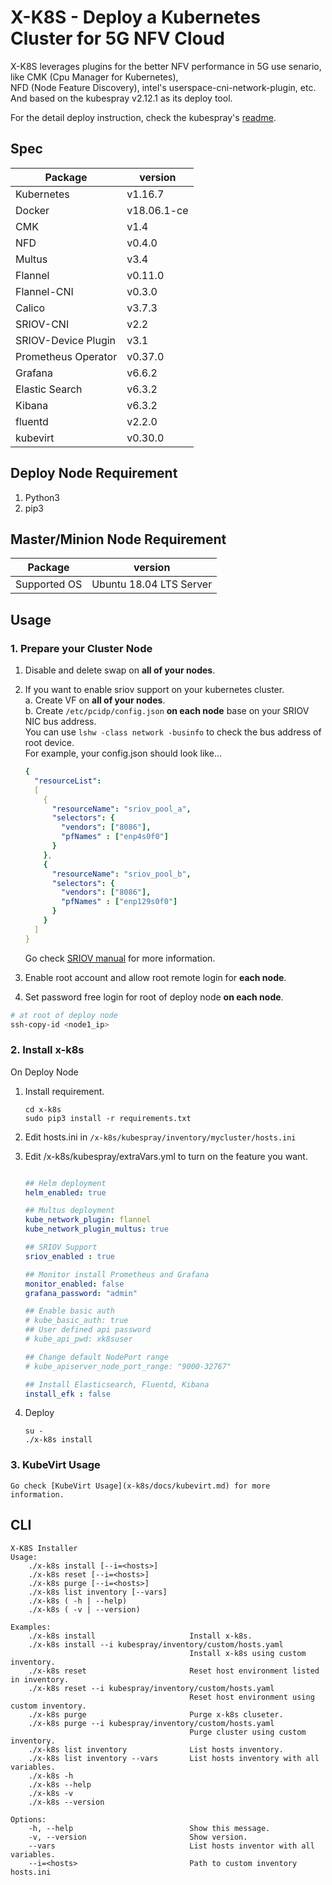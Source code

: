 # X-K8S - Deploy a Kubernetes Cluster for 5G NFV Cloud

X-K8S leverages plugins for the better NFV performance in 5G use senario, like CMK (Cpu Manager for Kubernetes),  
NFD (Node Feature Discovery), intel's userspace-cni-network-plugin, etc.  
And based on the kubespray v2.12.1 as its deploy tool.  

For the detail deploy instruction, check the kubespray's [readme](https://github.com/mJace/x-k8s/blob/develop/kubespray/README.md).  

## Spec

|    Package    |    version    |
|---------------|---------------|
|Kubernetes     |v1.16.7        |
|Docker         |v18.06.1-ce    |
|CMK            |v1.4           |
|NFD            |v0.4.0         |
|Multus         |v3.4           |
|Flannel        |v0.11.0        |
|Flannel-CNI    |v0.3.0         |
|Calico         |v3.7.3         |
|SRIOV-CNI      |v2.2           |
|SRIOV-Device Plugin |v3.1      |
|Prometheus Operator     |v0.37.0        |
|Grafana        |v6.6.2         |
|Elastic Search |v6.3.2         |
|Kibana         |v6.3.2         |
|fluentd        |v2.2.0         |
|kubevirt       |v0.30.0        |

## Deploy Node Requirement

1. Python3  
2. pip3  

## Master/Minion Node Requirement

|  Package   |    version          |
|------------|---------------------|
|  Supported OS | Ubuntu 18.04 LTS Server |

## Usage  

### 1. Prepare your Cluster Node  

1. Disable and delete swap on **all of your nodes**.  

2. If you want to enable sriov support on your kubernetes cluster.  
    a. Create VF on **all of your nodes**.  
    b. Create `/etc/pcidp/config.json` **on each node** base on your SRIOV NIC bus address.  
    You can use `lshw -class network -businfo` to check the bus address of root device.  
    For example, your config.json should look like...  

    ```yaml
    {
      "resourceList":
      [
        {
          "resourceName": "sriov_pool_a",
          "selectors": {
            "vendors": ["8086"],
            "pfNames" : ["enp4s0f0"]
          }
        },
        {
          "resourceName": "sriov_pool_b",
          "selectors": {
            "vendors": ["8086"],
            "pfNames" : ["enp129s0f0"]
          }
        }
      ]
    }
    ```

    Go check [SRIOV manual](https://github.com/ITRI-ICL-Peregrine/x-k8s/blob/master/docs/sriov.md) for more information.  

3. Enable root account and allow root remote login for **each node**.  

4. Set password free login for root of deploy node **on each node**.  

```bash
# at root of deploy node
ssh-copy-id <node1_ip>
```

### 2. Install x-k8s  

  On Deploy Node

1. Install requirement.  

    ```=bash
    cd x-k8s
    sudo pip3 install -r requirements.txt
    ```  

2. Edit hosts.ini in `/x-k8s/kubespray/inventory/mycluster/hosts.ini`  

3. Edit /x-k8s/kubespray/extraVars.yml to turn on the feature you want.

    ```yaml

    ## Helm deployment
    helm_enabled: true

    ## Multus deployment
    kube_network_plugin: flannel
    kube_network_plugin_multus: true

    ## SRIOV Support
    sriov_enabled : true

    ## Monitor install Prometheus and Grafana
    monitor_enabled: false
    grafana_password: "admin"

    ## Enable basic auth
    # kube_basic_auth: true
    ## User defined api password
    # kube_api_pwd: xk8suser

    ## Change default NodePort range
    # kube_apiserver_node_port_range: "9000-32767"

    ## Install Elasticsearch, Fluentd, Kibana
    install_efk : false
    ```

4. Deploy  

   ```=bash
   su -
   ./x-k8s install
   ```

### 3. KubeVirt Usage

    Go check [KubeVirt Usage](x-k8s/docs/kubevirt.md) for more information. 

## CLI  

```=python
X-K8S Installer
Usage:  
    ./x-k8s install [--i=<hosts>]
    ./x-k8s reset [--i=<hosts>]
    ./x-k8s purge [--i=<hosts>]
    ./x-k8s list inventory [--vars]
    ./x-k8s ( -h | --help)
    ./x-k8s ( -v | --version)

Examples:
    ./x-k8s install                     Install x-k8s.
    ./x-k8s install --i kubespray/inventory/custom/hosts.yaml
                                        Install x-k8s using custom inventory.
    ./x-k8s reset                       Reset host environment listed in inventory.
    ./x-k8s reset --i kubespray/inventory/custom/hosts.yaml
                                        Reset host environment using custom inventory.
    ./x-k8s purge                       Purge x-k8s cluseter.
    ./x-k8s purge --i kubespray/inventory/custom/hosts.yaml
                                        Purge cluster using custom inventory.
    ./x-k8s list inventory              List hosts inventory.
    ./x-k8s list inventory --vars       List hosts inventory with all variables.
    ./x-k8s -h  
    ./x-k8s --help
    ./x-k8s -v
    ./x-k8s --version

Options:
    -h, --help                          Show this message.
    -v, --version                       Show version.
    --vars                              List hosts inventor with all variables.
    --i=<hosts>                         Path to custom inventory hosts.ini
```
